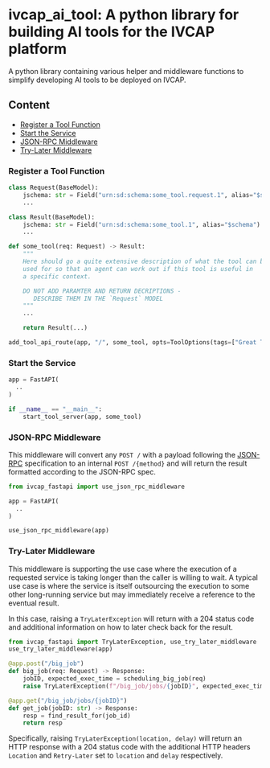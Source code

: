 # ivcap_ai_tool: A python library for building AI tools for the IVCAP platform

A python library containing various helper and middleware functions
to simplify developing AI tools to be deployed on IVCAP.

## Content

* [Register a Tool Function](#register)
* [Start the Service](#start)
* [JSON-RPC Middleware](#json-rpc)
* [Try-Later Middleware](#try-later)

### Register a Tool Function <a name="register"></a>

```python
class Request(BaseModel):
    jschema: str = Field("urn:sd:schema:some_tool.request.1", alias="$schema")
    ...

class Result(BaseModel):
    jschema: str = Field("urn:sd:schema:some_tool.1", alias="$schema")
    ...

def some_tool(req: Request) -> Result:
    """
    Here should go a quite extensive description of what the tool can be
    used for so that an agent can work out if this tool is useful in
    a specific context.

    DO NOT ADD PARAMTER AND RETURN DECRIPTIONS -
       DESCRIBE THEM IN THE `Request` MODEL
    """
    ...

    return Result(...)

add_tool_api_route(app, "/", some_tool, opts=ToolOptions(tags=["Great Tool"]))
```

### Start the Service <a name="start"></a>

```python
app = FastAPI(
  ..
)

if __name__ == "__main__":
    start_tool_server(app, some_tool)
```

### JSON-RPC Middleware <a name="json-rpc"></a>

This middleware will convert any `POST /` with a payload
following the [JSON-RPC](https://www.jsonrpc.org/specification)
specification to an internal `POST /{method}` and will return
the result formatted according to the JSON-RPC spec.

```python
from ivcap_fastapi import use_json_rpc_middleware

app = FastAPI(
  ..
)

use_json_rpc_middleware(app)
```

### Try-Later Middleware <a name="try-later"></a>

This middleware is supporting the use case where the execution of a
requested service is taking longer than the caller is willing to wait.
A typical use case is where the service is itself outsourcing the execution
to some other long-running service but may immediately receive a reference
to the eventual result.

In this case, raising a `TryLaterException` will return with a 204
status code and additional information on how to later check back for the
result.

```python
from ivcap_fastapi import TryLaterException, use_try_later_middleware
use_try_later_middleware(app)

@app.post("/big_job")
def big_job(req: Request) -> Response:
    jobID, expected_exec_time = scheduling_big_job(req)
    raise TryLaterException(f"/big_job/jobs/{jobID}", expected_exec_time)

@app.get("/big_job/jobs/{jobID}")
def get_job(jobID: str) -> Response:
    resp = find_result_for(job_id)
    return resp
```

Specifically, raising `TryLaterException(location, delay)` will
return an HTTP response with a 204 status code with the additional
HTTP headers `Location` and `Retry-Later` set to `location` and
`delay` respectively.
